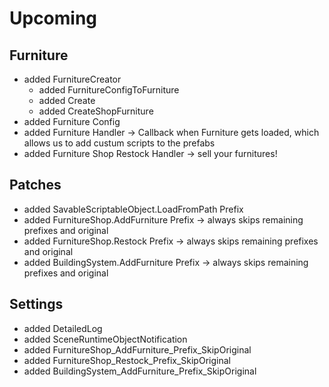 # Upcoming
## Furniture
- added FurnitureCreator
  - added FurnitureConfigToFurniture
  - added Create
  - added CreateShopFurniture
- added Furniture Config
- added Furniture Handler -> Callback when Furniture gets loaded, which allows us to add custum scripts to the prefabs
- added Furniture Shop Restock Handler -> sell your furnitures!
## Patches
- added SavableScriptableObject.LoadFromPath Prefix
- added FurnitureShop.AddFurniture Prefix -> always skips remaining prefixes and original
- added FurnitureShop.Restock Prefix -> always skips remaining prefixes and original
- added BuildingSystem.AddFurniture Prefix -> always skips remaining prefixes and original
## Settings
- added DetailedLog
- added SceneRuntimeObjectNotification
- added FurnitureShop_AddFurniture_Prefix_SkipOriginal
- added FurnitureShop_Restock_Prefix_SkipOriginal
- added BuildingSystem_AddFurniture_Prefix_SkipOriginal
